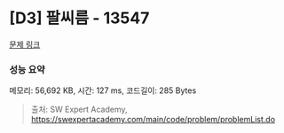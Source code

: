 # [D3] 팔씨름 - 13547 

[문제 링크](https://swexpertacademy.com/main/code/problem/problemDetail.do?contestProbId=AX6PP9G6p1sDFAS9) 

### 성능 요약

메모리: 56,692 KB, 시간: 127 ms, 코드길이: 285 Bytes



> 출처: SW Expert Academy, https://swexpertacademy.com/main/code/problem/problemList.do